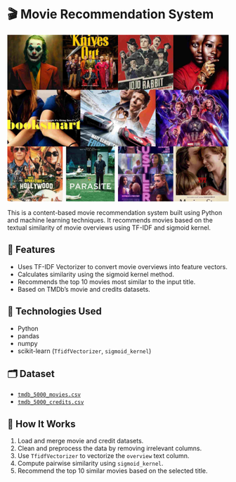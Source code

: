 # 🎬 Movie Recommendation System

![Movie Recommendation picture](asset\pic1.jpg)

This is a content-based movie recommendation system built using Python and machine learning techniques. It recommends movies based on the textual similarity of movie overviews using TF-IDF and sigmoid kernel.

## 📌 Features

- Uses TF-IDF Vectorizer to convert movie overviews into feature vectors.
- Calculates similarity using the sigmoid kernel method.
- Recommends the top 10 movies most similar to the input title.
- Based on TMDb’s movie and credits datasets.

## 🧠 Technologies Used

- Python
- pandas
- numpy
- scikit-learn (`TfidfVectorizer`, `sigmoid_kernel`)

## 🗂 Dataset

- [`tmdb_5000_movies.csv`](https://www.kaggle.com/datasets/tmdb/tmdb-movie-metadata)
- [`tmdb_5000_credits.csv`](https://www.kaggle.com/datasets/tmdb/tmdb-movie-metadata)

## 🚀 How It Works

1. Load and merge movie and credit datasets.
2. Clean and preprocess the data by removing irrelevant columns.
3. Use `TfidfVectorizer` to vectorize the `overview` text column.
4. Compute pairwise similarity using `sigmoid_kernel`.
5. Recommend the top 10 similar movies based on the selected title.